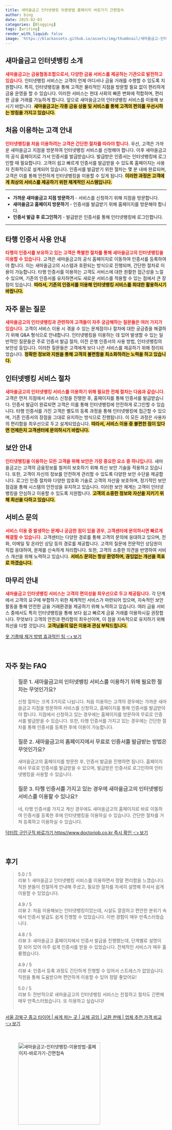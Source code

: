 ```yaml
---
title: 새마을금고 인터넷뱅킹 이용방법 홈페이지 바로가기 간편접속
author: bing
date: 2025-02-03
categories: [Blogging]
tags: [writing]
render_with_liquid: false
image: 'https://blackassets.github.io/assets/img/thumbnail/새마을금고-인터넷뱅킹-이용방법-홈페이지-바로가기-간편접속.webp'
---
```



<h2 id='새마을금고_인터넷뱅킹_소개'>새마을금고 인터넷뱅킹 소개</h2>

<p><b><span style="color: #ee2323;">새마을금고는 금융협동조합으로서, 다양한 금융 서비스를 제공하는 기관으로 발전하고 있습니다.</span></b> 인터넷뱅킹 서비스는 고객이 언제 어디서나 금융 거래를 수행할 수 있도록 지원합니다. 특히, 인터넷뱅킹을 통해 고객은 물리적인 지점을 방문할 필요 없이 편리하게 금융 운영을 할 수 있습니다. 이러한 서비스는 현대 사회의 빠른 변화에 적합하며, 편리한 금융 거래를 가능하게 합니다. 앞으로 새마을금고의 인터넷뱅킹 서비스를 이용해 보시기 바랍니다. <b><span style="background-color: #ffe066;">새마을금고는 각종 금융 상품 및 서비스를 통해 고객의 편의를 우선시하는 방침을 가지고 있습니다.</span></b> </p>

<h2 id='처음_이용하는_고객_안내'>처음 이용하는 고객 안내</h2>

<p><b><span style="color: #ee2323;">인터넷뱅킹을 처음 이용하려는 고객은 간단한 절차를 따라야 합니다.</span></b> 우선, 고객은 가까운 새마을금고 지점을 방문하여 인터넷뱅킹 서비스를 신청해야 합니다. 이후 새마을금고의 공식 홈페이지로 가서 인증서를 발급받습니다. 발급받은 인증서는 인터넷뱅킹에 로그인할 때 필요합니다. 고객이 쉽고 빠르게 인증서를 발급받을 수 있도록 홈페이지는 사용자 친화적으로 설계되어 있습니다. 인증서를 발급받기 위한 절차는 몇 분 내에 완료되며, 고객은 이를 통해 안전하게 인터넷뱅킹을 이용할 수 있게 됩니다. <b><span style="background-color: #ffe066;">이러한 과정은 고객에게 최상의 서비스를 제공하기 위한 체계적인 시스템입니다.</span></b> </p>

<hr />

<ul>
    <li><b>가까운 새마을금고 지점 방문하기</b> - 서비스를 신청하기 위해 지점을 방문합니다.</li>
    <li><b>새마을금고 홈페이지 방문하기</b> - 인증서를 발급받기 위해 홈페이지를 방문해야 합니다.</li>
    <li><b>인증서 발급 후 로그인하기</b> - 발급받은 인증서를 통해 인터넷뱅킹에 로그인합니다.</li>
</ul>

<hr />

<h2 id='타행_인증서_사용안내'>타행 인증서 사용 안내</h2>

<p><b><span style="color: #ee2323;">타행의 인증서를 보유하고 있는 고객은 특별한 절차를 통해 새마을금고의 인터넷뱅킹을 이용할 수 있습니다.</span></b> 고객은 새마을금고의 공식 홈페이지로 이동하여 인증서를 등록하여야 합니다. 이는 새마을금고의 시스템과 호환되는 방식으로 진행되며, 간단한 절차로 이용이 가능합니다. 타행 인증서를 이용하는 고객도 서비스에 대한 원활한 접근성을 느낄 수 있으며, 기존의 인증서를 유지하면서도 새로운 서비스를 적용할 수 있는 점에서 큰 장점이 있습니다. <b><span style="background-color: #ffe066;">따라서, 기존의 인증서를 이용해 인터넷뱅킹 서비스를 최대한 활용하시기 바랍니다.</span></b> </p>

<h2 id='자주_묻는_질문'>자주 묻는 질문</h2>

<p><b><span style="color: #ee2323;">새마을금고의 인터넷뱅킹과 관련하여 고객들이 자주 궁금해하는 질문들은 여러 가지가 있습니다.</span></b> 고객이 서비스 이용 시 겪을 수 있는 문제점이나 절차에 대한 궁금증을 해결하기 위해 Q&A 형식으로 안내합니다. 인터넷뱅킹을 이용하는 데 있어 발생할 수 있는 일반적인 질문들은 주로 인증서 발급 절차, 이전 은행 인증서의 사용 방법, 인터넷뱅킹의 보안성 등입니다. 이러한 질문들은 고객에게 보다 나은 서비스를 제공하기 위해 정리되었습니다. <b><span style="background-color: #ffe066;">정확한 정보와 지원을 통해 고객의 불편함을 최소화하려는 노력을 하고 있습니다.</span></b> </p>

<h2 id='인터넷뱅킹_서비스_절차'>인터넷뱅킹 서비스 절차</h2>

<p><b><span style="color: #ee2323;">새마을금고의 인터넷뱅킹 서비스를 이용하기 위해 필요한 전체 절차는 다음과 같습니다.</span></b> 고객은 먼저 지점에서 서비스 신청을 진행한 후, 홈페이지를 통해 인증서를 발급받습니다. 인증서 발급이 완료되면 고객은 이를 통해 인터넷뱅킹에 안전하게 로그인할 수 있습니다. 타행 인증서를 가진 고객은 별도의 등록 과정을 통해 인터넷뱅킹에 접근할 수 있으며, 기존 인증서의 장점을 그대로 유지하는 방식으로 진행됩니다. 이 모든 과정은 사용자의 편리함을 최우선으로 두고 설계되었습니다. <b><span style="background-color: #ffe066;">따라서, 서비스 이용 중 불편한 점이 있다면 언제든지 고객센터에 문의하시기 바랍니다.</span></b> </p>

<h2 id='보안_안내'>보안 안내</h2>

<p><b><span style="color: #ee2323;">인터넷뱅킹을 이용하는 모든 고객을 위해 보안은 가장 중요한 요소 중 하나입니다.</span></b> 새마을금고는 고객의 금융정보를 철저히 보호하기 위해 최신 보안 기술을 적용하고 있습니다. 또한, 고객이 자신의 정보를 안전하게 관리할 수 있도록 다양한 보안 수단을 제공합니다. 로그인 인증 절차와 다양한 암호화 기술로 고객의 자산을 보호하며, 정기적인 보안 점검을 통해 시스템의 안전성을 유지하고 있습니다. 이러한 보안 체계는 고객이 인터넷뱅킹을 안심하고 이용할 수 있도록 지원합니다. <b><span style="background-color: #ffe066;">고객의 소중한 정보와 자산을 지키기 위해 최선을 다하고 있습니다.</span></b> </p>

<h2 id='서비스_문의'>서비스 문의</h2>

<p><b><span style="color: #ee2323;">서비스 이용 중 발생하는 문제나 궁금한 점이 있을 경우, 고객센터에 문의하시면 빠르게 해결할 수 있습니다.</span></b> 고객센터는 다양한 경로를 통해 고객의 문의에 응대하고 있으며, 전화, 이메일 및 온라인 상담 등의 경로를 제공합니다. 고객의 질문에 전문적인 상담원이 직접 응대하여, 문제를 신속하게 처리합니다. 또한, 고객의 소중한 의견을 반영하여 서비스 개선을 위해 노력하고 있습니다. <b><span style="background-color: #ffe066;">서비스 문의는 항상 환영하며, 끊임없는 개선을 목표로 하겠습니다.</span></b> </p>

<h2 id='마무리_안내'>마무리 안내</h2>

<p><b><span style="color: #ee2323;">새마을금고 인터넷뱅킹 서비스는 고객의 편의성을 최우선으로 두고 제공됩니다.</span></b> 각 단계에서 고객의 요구에 부합하기 위한 체계적인 서비스가 마련되어 있으며, 지속적인 보안 활동을 통해 안전한 금융 거래환경을 제공하기 위해 노력하고 있습니다. 여러 금융 서비스 중에서도 특히 인터넷뱅킹을 통해 보다 쉽고 빠르게 금융 거래를 이용하시길 권장합니다. 무엇보다 고객의 안전과 편리함이 최우선이며, 이 점을 지속적으로 유지하기 위해 최선을 다할 것입니다. <b><span style="background-color: #ffe066;">고객님들의 많은 이용과 관심 부탁드립니다.</span></b> </p>


<p><a class="click-button" title="옷 기름때 제거 방법 효과적인 팁" href="https://blackassets.github.io/posts/%EC%98%B7-%EA%B8%B0%EB%A6%84%EB%95%8C-%EC%A0%9C%EA%B1%B0-%EB%B0%A9%EB%B2%95-%ED%9A%A8%EA%B3%BC%EC%A0%81%EC%9D%B8-%ED%8C%81/" rel="dofollow">옷 기름때 제거 방법 효과적인 팁 👈 보기</a></p><br>
<h2 id='자주_찾는_FAQ'>자주 찾는 FAQ</h2>
<div itemscope="" itemtype="https://schema.org/FAQPage"> 
<blockquote> 
<div itemscope="" itemprop="mainEntity" itemtype="https://schema.org/Question"> 
<h3 itemprop="name">질문 1. 새마을금고의 인터넷뱅킹 서비스를 이용하기 위해 필요한 절차는 무엇인가요?</h3> 
<div itemscope="" itemprop="acceptedAnswer" itemtype="https://schema.org/Answer"> 
<span itemprop="text"> 
<p>신청 절차는 크게 3가지로 나뉩니다. 처음 이용하는 고객의 경우에는 가까운 새마을금고 지점을 방문하여 서비스를 신청하고, 홈페이지를 통해 인증서를 발급받아야 합니다. 지점에서 신청하고 있는 경우에는 홈페이지를 방문하여 무료로 인증서를 발급받을 수 있습니다. 또한, 타행 인증서를 가지고 있는 경우에는 간단한 절차를 통해 인증서를 등록한 후에 이용이 가능합니다.</p> 
</span> 
</div> 
</div> 

<div itemscope="" itemprop="mainEntity" itemtype="https://schema.org/Question"> 
<h3 itemprop="name">질문 2. 새마을금고의 홈페이지에서 무료로 인증서를 발급받는 방법은 무엇인가요?</h3> 
<div itemscope="" itemprop="acceptedAnswer" itemtype="https://schema.org/Answer"> 
<span itemprop="text"> 
<p>새마을금고의 홈페이지를 방문한 후, 인증서 발급을 진행하면 됩니다. 홈페이지에서 무료로 인증서를 발급받을 수 있으며, 발급받은 인증서로 로그인하여 인터넷뱅킹을 사용할 수 있습니다.</p> 
</span> 
</div> 
</div> 

<div itemscope="" itemprop="mainEntity" itemtype="https://schema.org/Question"> 
<h3 itemprop="name">질문 3. 타행 인증서를 가지고 있는 경우에 새마을금고의 인터넷뱅킹 서비스를 이용할 수 있나요?</h3> 
<div itemscope="" itemprop="acceptedAnswer" itemtype="https://schema.org/Answer"> 
<span itemprop="text"> 
<p>네, 타행 인증서를 가지고 계신 경우에도 새마을금고의 홈페이지로 바로 이동하여 인증서를 등록한 후에 인터넷뱅킹을 이용하실 수 있습니다. 간단한 절차를 거쳐 등록하고 이용하실 수 있습니다.</p> 
</span> 
</div> 
</div> 
</blockquote> 
</div>
<p><a class="click-button" title="닥터잡 구인구직 바로가기 https//www.doctorjob.co.kr 즉시 확인" href="https://blackassets.github.io/posts/%EB%8B%A5%ED%84%B0%EC%9E%A1-%EA%B5%AC%EC%9D%B8%EA%B5%AC%EC%A7%81-%EB%B0%94%EB%A1%9C%EA%B0%80%EA%B8%B0-httpswww.doctorjob.co.kr-%EC%A6%89%EC%8B%9C-%ED%99%95%EC%9D%B8/" rel="dofollow">닥터잡 구인구직 바로가기 https//www.doctorjob.co.kr 즉시 확인 👈 보기</a></p><br>
<h2 id='후기'>후기</h2>
<div itemscope itemtype="https://schema.org/Product">
  <blockquote>
  <div itemprop="review" itemscope itemtype="https://schema.org/Review">
      <div itemprop="reviewRating" itemscope itemtype="https://schema.org/Rating"> <span itemprop="ratingValue">5.0</span> / <span itemprop="bestRating">5</span> </div>
      <span itemprop="reviewBody">리뷰 1: 새마을금고 인터넷뱅킹 서비스를 이용하면서 정말 편리함을 느꼈습니다. 직원 분들이 친절하게 안내해 주셨고, 필요한 절차를 자세히 설명해 주셔서 쉽게 이용할 수 있었습니다.</span>
  </div>
  <br>
  <div itemprop="review" itemscope itemtype="https://schema.org/Review">
      <div itemprop="reviewRating" itemscope itemtype="https://schema.org/Rating"> <span itemprop="ratingValue">4.9</span> / <span itemprop="bestRating">5</span> </div>
      <span itemprop="reviewBody">리뷰 2: 처음 이용해보는 인터넷뱅킹이었는데, 시설도 깔끔하고 편안한 분위기 속에서 인증서 발급도 쉽게 진행할 수 있었습니다. 이번 경험이 매우 만족스러웠습니다.</span>
  </div>
  <br>
  <div itemprop="review" itemscope itemtype="https://schema.org/Review">
      <div itemprop="reviewRating" itemscope itemtype="https://schema.org/Rating"> <span itemprop="ratingValue">4.8</span> / <span itemprop="bestRating">5</span> </div>
      <span itemprop="reviewBody">리뷰 3: 새마을금고 홈페이지에서 인증서 발급을 진행했는데, 단계별로 설명이 잘 되어 있어 아주 쉽게 인증서를 받을 수 있었습니다. 전체적인 서비스가 매우 훌륭했습니다.</span>
  </div>
  <br>
  <div itemprop="review" itemscope itemtype="https://schema.org/Review">
      <div itemprop="reviewRating" itemscope itemtype="https://schema.org/Rating"> <span itemprop="ratingValue">4.9</span> / <span itemprop="bestRating">5</span> </div>
      <span itemprop="reviewBody">리뷰 4: 인증서 등록 과정도 간단하게 진행할 수 있어서 스트레스가 없었습니다. 직원을 통해 도움받으며 편안하게 이용할 수 있어 정말 좋았어요!</span>
  </div>
  <br>
  <div itemprop="review" itemscope itemtype="https://schema.org/Review">
      <div itemprop="reviewRating" itemscope itemtype="https://schema.org/Rating"> <span itemprop="ratingValue">5.0</span> / <span itemprop="bestRating">5</span> </div>
      <span itemprop="reviewBody">리뷰 5: 전반적으로 새마을금고의 인터넷뱅킹 서비스는 친절하고 절차도 간편해 매우 만족스러웠습니다. 또 이용하고 싶습니다!</span>
  </div>
  <br>
  </blockquote>
</div>
<p><a class="click-button" title="서울 강북구 중고 타이어 | 싸게 파는 곳 | 교체 공임 | 교환 판매 | 업체 추천 가격 비교" href="https://blackassets.github.io/posts/%EC%84%9C%EC%9A%B8-%EA%B0%95%EB%B6%81%EA%B5%AC-%EC%A4%91%EA%B3%A0-%ED%83%80%EC%9D%B4%EC%96%B4-%EC%8B%B8%EA%B2%8C-%ED%8C%8C%EB%8A%94-%EA%B3%B3-%EA%B5%90%EC%B2%B4-%EA%B3%B5%EC%9E%84-%EA%B5%90%ED%99%98-%ED%8C%90%EB%A7%A4-%EC%97%85%EC%B2%B4-%EC%B6%94%EC%B2%9C-%EA%B0%80%EA%B2%A9-%EB%B9%84%EA%B5%90/" rel="dofollow">서울 강북구 중고 타이어 | 싸게 파는 곳 | 교체 공임 | 교환 판매 | 업체 추천 가격 비교 👈 보기</a></p><br>
<figure class="image"><img src="https://blackassets.github.io/assets/img/thumbnail/새마을금고-인터넷뱅킹-이용방법-홈페이지-바로가기-간편접속.webp" alt="새마을금고-인터넷뱅킹-이용방법-홈페이지-바로가기-간편접속" width="256" height="256"></figure>